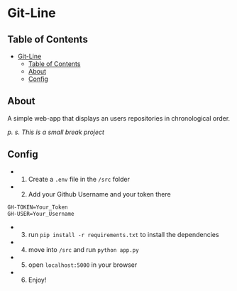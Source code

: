 # Git-Line
## Table of Contents

- [Git-Line](#git-line)
  - [Table of Contents](#table-of-contents)
  - [About ](#about-)
  - [Config ](#config-)

## About <a name = "about"></a>

A simple web-app that displays an users repositories in chronological order.

_p. s. This is a small break project_

## Config <a name = "config"></a>

- 1. Create a `.env` file in the `/src` folder
- 2. Add your Github Username and your token there

```bash
GH-TOKEN=Your_Token
GH-USER=Your_Username
```

- 3. run `pip install -r requirements.txt` to install the dependencies
- 4. move into `/src` and run `python app.py`
- 5. open `localhost:5000` in your browser
- 6. Enjoy!
